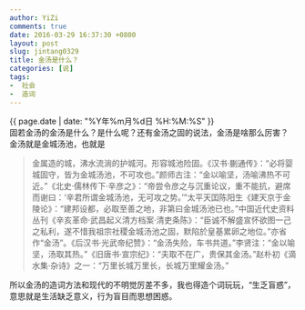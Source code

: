 ```yaml
---
author: YiZi
comments: true
date: 2016-03-29 16:37:30 +0800
layout: post
slug: jintang0329
title: 金汤是什么？
categories: [说]
tags:
-  社会
-  造词
---
```

<div class="saying">
<div class="timestamp">{{ page.date | date: "%Y年%m月%d日 %H:%M:%S" }}</div>
固若金汤的金汤是什么？是什么呢？还有金汤之固的说法，金汤是啥那么厉害？<br/>
金汤就是金城汤池，也就是
<blockquote>
	金属造的城，沸水流淌的护城河。形容城池险固。《汉书·蒯通传》：“必将婴城固守，皆为金城汤池，不可攻也。”颜师古注：“金以喻坚，汤喻沸热不可近。”《北史·儒林传下·辛彦之》：“帝尝令彦之与沉重论议，重不能抗，避席而谢曰：‘辛君所谓金城汤池，无可攻之势。’”太平天囯陈阳生《建天京于金陵论》：“建邦设都，必取至善之地，非第曰金城汤池已也。”中国近代史资料丛刊《辛亥革命·武昌起义清方档案·清吏条陈》：“臣诚不解盛宣怀欲图一己之私利，遂不惜我祖宗社稷金城汤池之固，默陷於皇基累卵之地位。”亦省作“金汤”。《后汉书·光武帝纪赞》：“金汤失险，车书共道。”李贤注：“金以喻坚，汤取其热。”《旧唐书·宣宗纪》：“夫取不在广，贵保其金汤。”赵朴初《滴水集·杂诗》之一：“万里长城万里长，长城万里耀金汤。”
</blockquote>
所以金汤的造词方法和现代的不明觉厉差不多，我也得造个词玩玩，“生乏盲惑”，意思就是生活缺乏意义，行为盲目而思想困惑。
</div>